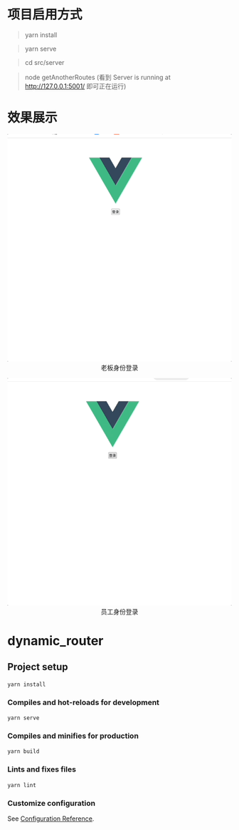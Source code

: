 # 项目启用方式

> yarn install

> yarn serve

> cd src/server

> node getAnotherRoutes (看到 Server is running at http://127.0.0.1:5001/ 即可正在运行)

# 效果展示

<p align='center'>
<img src="./public/bossLogin.gif" width = "676" />
<span> 老板身份登录 </span>
</p>

<p align='center'>
<img src="./public/staff.gif" width = "676" />
<span> 员工身份登录 </span>
</p>

# dynamic_router

## Project setup

```
yarn install
```

### Compiles and hot-reloads for development

```
yarn serve
```

### Compiles and minifies for production

```
yarn build
```

### Lints and fixes files

```
yarn lint
```

### Customize configuration

See [Configuration Reference](https://cli.vuejs.org/config/).
